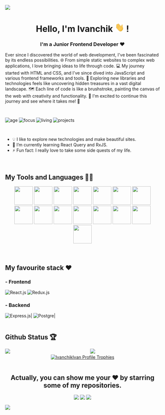 ![](https://raw.githubusercontent.com/halfrost/halfrost/master/icons/header_.png)

<h1 align="center"> Hello, I'm Ivanchik <img src="https://raw.githubusercontent.com/ABSphreak/ABSphreak/master/gifs/Hi.gif" width="30px" height="30px" > ! </h1>

<h3 align="center">I'm a Junior Frontend Developer ❤</h3>  


<div align="left">

Ever since I discovered the world of web development, I've been fascinated by its endless possibilities. 🌐 From simple static websites to complex web applications, I love bringing ideas to life through code. 💻 My journey started with HTML and CSS, and I've since dived into JavaScript and various frontend frameworks and tools. 🚀 Exploring new libraries and technologies feels like uncovering hidden treasures in a vast digital landscape. 🗺️ Each line of code is like a brushstroke, painting the canvas of the web with creativity and functionality. 🎨 I'm excited to continue this journey and see where it takes me! 🌟

  <br />
  
![age](https://img.shields.io/badge/age-16-20B2AA)
![focus](https://img.shields.io/badge/focus-Frontend_Dev-FF7F50)
![living](https://img.shields.io/badge/living-Zelenograd-3CB371)
![projects](https://img.shields.io/badge/projects-12-9400D3)

  <br />

- 💡 I like to explore new technologies and make beautiful sites.
- 🌱 I’m currently learning React Query and RxJS.
- ⚡ Fun fact: I really love to take some side quests of my life.
  
 </div>

<br />

##  My Tools and Languages 👨‍💻

<div align="center">

<img src="https://i.imgur.com/CfbGSw2.png" height="60" width="60">
<img src="https://i.imgur.com/ydbeeyk.png" height="60" width="60">
<img src="https://i.imgur.com/054LTZq.png" height="60" width="60">
<img src="https://i.imgur.com/Riq5bIb.png" height="60" width="60">
<img src="https://i.imgur.com/Uivesm4.png" height="60" width="60">
<img src="https://i.imgur.com/uTwsATT.png" height="60" width="60">
<img src="https://i.imgur.com/VBd4aS3.png" height="60" width="60">
<img src="https://i.imgur.com/JcUsLfc.png" height="60" width="60">
<img src="https://i.imgur.com/9Ulh3vX.png" height="60" width="60">
<img src="https://i.imgur.com/apxFVxR.png" height="60" width="60">
<img src="https://imgur.com/9FgfeLM.png" height="60" width="60">
<img src="https://imgur.com/F6N4HUt.png" height="60" width="60">
<img src="https://i.imgur.com/t74wIVs.png" height="60" width="60">
<img src="https://imgur.com/jRluxn2.png" height="60" width="60">
<img src="https://i.imgur.com/apxFVxR.png" height="60" width="60">
</div>
<br />
<br /> 

## My favourite stack ❤

### - Frontend

<div test-aling='center'>
<img alt="React.js" src="https://img.shields.io/badge/React-20232A?style=for-the-badge&logo=react&logoColor=61DAFB" />
<img alt="Redux.js" src="https://img.shields.io/badge/Redux-593D88?style=for-the-badge&logo=redux&logoColor=white" />
</div>

### - Backend
<div test-aling='center'>
<img alt="Express.js" src="https://img.shields.io/badge/express.js-%23404d59.svg?style=for-the-badge&logo=express&logoColor=%2361DAFB"/>|
<img alt="Postgre" src="https://img.shields.io/badge/Postgre-%23404d59?style=for-the-badge&logo=postgre&logoColor=white"/>|
</div>
<br /> 

## Github Status 🏆

<img  src="https://github-readme-stats.vercel.app/api?username=IvanchikIvan&show_icons=true&hide_border=true&theme=cobalt" width="45%" align="right" >
<img  src="https://github-readme-streak-stats.herokuapp.com/?user=IvanchikIvan&theme=cobalt" width="45%" >


<br /> 

<div align="center">
  <a href="https://github.com/ryo-ma/github-profile-trophy">
    <img src="https://github-profile-trophy.vercel.app/?username=IvanchikIvan&theme=onestar&no-frame=true" alt="IvanchikIvan Profile Trophies" />
  </a>
</div>


<br /> 

<div align="center">

## Actually, you can show me your ❤ by starring some of my repositories.

[<img src="https://img.shields.io/badge/Portfolio-%23000000.svg?&style=for-the-badge&logo=react&logoColor=61DAFB">](https://ivanchikivan.github.io/Ivanchik-Portfolio/)
[<img src="https://img.shields.io/badge/Gmail-D14836?style=for-the-badge&logo=gmail&logoColor=white">](https://mail.google.com/mail/?view=cm&fs=1&to=englishdeveloper92@gmail.com)
[<img src="https://img.shields.io/badge/Telegram-2AABEE?style=for-the-badge&logo=telegram&logoColor=white">](https://t.me/Kavalskiy_ivanchik)

</div>

![](https://imgur.com/2ToIlyi.png)
